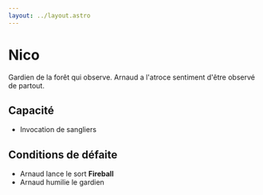 ```yaml
---
layout: ../layout.astro
---
```


# Nico
Gardien de la forêt qui observe. Arnaud a l'atroce sentiment d'être observé de partout.

## Capacité
- Invocation de sangliers

## Conditions de défaite
- Arnaud lance le sort **Fireball**
- Arnaud humilie le gardien